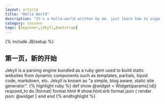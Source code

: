 ```yaml
---
layout: article
title: "Hello World"
description: "It's a hello-world written by me, just learn how to organize a blog."
category: lessons
tags: [beginner,jekyll,bootstrap]
---
```

{% include JB/setup %}

## 第一页，新的开始

Jekyll is a parsing engine bundled as a ruby gem used to build static websites from
dynamic components such as templates, partials, liquid code, markdown, etc. Jekyll is known as "a simple, blog aware, static site generator".
{% highlight ruby %}
def show
  @widget = Widget(params[:id])
  respond_to do |format|
    format.html # show.html.erb
    format.json { render json: @widget }
  end
end
{% endhighlight %}